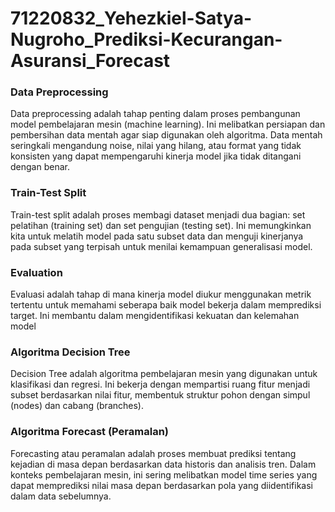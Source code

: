 # 71220832_Yehezkiel-Satya-Nugroho_Prediksi-Kecurangan-Asuransi_Forecast

### Data Preprocessing

Data preprocessing adalah tahap penting dalam proses pembangunan model pembelajaran mesin (machine learning). Ini melibatkan persiapan dan pembersihan data mentah agar siap digunakan oleh algoritma. Data mentah seringkali mengandung noise, nilai yang hilang, atau format yang tidak konsisten yang dapat mempengaruhi kinerja model jika tidak ditangani dengan benar.

### Train-Test Split

Train-test split adalah proses membagi dataset menjadi dua bagian: set pelatihan (training set) dan set pengujian (testing set). Ini memungkinkan kita untuk melatih model pada satu subset data dan menguji kinerjanya pada subset yang terpisah untuk menilai kemampuan generalisasi model.

### Evaluation

Evaluasi adalah tahap di mana kinerja model diukur menggunakan metrik tertentu untuk memahami seberapa baik model bekerja dalam memprediksi target. Ini membantu dalam mengidentifikasi kekuatan dan kelemahan model

### Algoritma Decision Tree

Decision Tree adalah algoritma pembelajaran mesin yang digunakan untuk klasifikasi dan regresi. Ini bekerja dengan mempartisi ruang fitur menjadi subset berdasarkan nilai fitur, membentuk struktur pohon dengan simpul (nodes) dan cabang (branches).

### Algoritma Forecast (Peramalan)

Forecasting atau peramalan adalah proses membuat prediksi tentang kejadian di masa depan berdasarkan data historis dan analisis tren. Dalam konteks pembelajaran mesin, ini sering melibatkan model time series yang dapat memprediksi nilai masa depan berdasarkan pola yang diidentifikasi dalam data sebelumnya.
